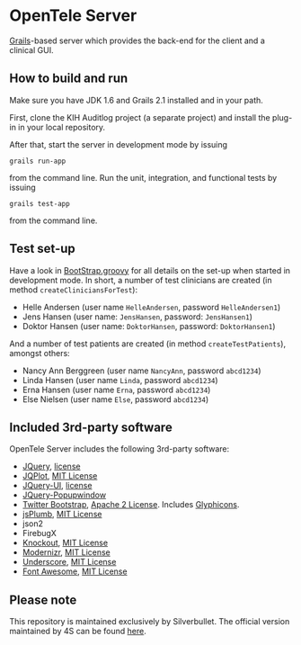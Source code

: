 OpenTele Server
===============
[Grails](http://grails.org/)-based server which provides the back-end for the client and a clinical GUI.

How to build and run
--------------------
Make sure you have JDK 1.6 and Grails 2.1 installed and in your path.

First, clone the KIH Auditlog project (a separate project) and install the plug-in in your local repository.

After that, start the server in development mode by issuing

    grails run-app

from the command line. Run the unit, integration, and functional tests by issuing

    grails test-app

from the command line.

Test set-up
-----------
Have a look in [BootStrap.groovy](grails-app/conf/BootStrap.groovy) for all details on the set-up when
started in development mode. In short, a number of test clinicians are created (in method
``createCliniciansForTest``):

* Helle Andersen (user name ``HelleAndersen``, password ``HelleAndersen1``)
* Jens Hansen (user name: ``JensHansen``, password: ``JensHansen1``)
* Doktor Hansen (user name: ``DoktorHansen``, password: ``DoktorHansen1``)

And a number of test patients are created (in method ``createTestPatients``), amongst others:

* Nancy Ann Berggreen (user name ``NancyAnn``, password ``abcd1234``)
* Linda Hansen (user name ``Linda``, password ``abcd1234``)
* Erna Hansen (user name ``Erna``, password ``abcd1234``)
* Else Nielsen (user name ``Else``, password ``abcd1234``)

Included 3rd-party software
---------------------------
OpenTele Server includes the following 3rd-party software:

* [JQuery](http://jquery.com/), [license](licenses/jquery-license.txt)
* [JQPlot](http://www.jqplot.com/), [MIT License](licenses/jqplot-license.txt)
* [JQuery-UI](http://jqueryui.com/), [license](licenses/jquery-ui-license.txt)
* [JQuery-Popupwindow](http://swip.codylindley.com/popupWindowDemo.html)
* [Twitter Bootstrap](http://getbootstrap.com/), [Apache 2 License](licenses/twitter-bootstrap-license.txt). Includes [Glyphicons](http://glyphicons.com/).
* [jsPlumb](http://jsplumbtoolkit.com/home/jquery.html), [MIT License](licenses/jsplumb-license.txt)
* json2
* FirebugX
* [Knockout](http://knockoutjs.com/), [MIT License](http://www.opensource.org/licenses/mit-license.php)
* [Modernizr](http://modernizr.com/), [MIT License](licenses/modernizr-license.txt)
* [Underscore](http://underscorejs.org/), [MIT License](licenses/underscore-license.txt)
* [Font Awesome](http://fortawesome.github.io/Font-Awesome/), [MIT License](http://opensource.org/licenses/mit-license.html)

Please note
----------------------
This repository is maintained exclusively by Silverbullet. The official version maintained by 4S can be found [here](https://bitbucket.org/4s/opentele-server).
